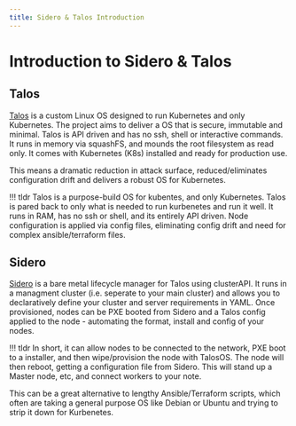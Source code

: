 ```yaml
---
title: Sidero & Talos Introduction
---
```

# Introduction to Sidero & Talos

## Talos

[Talos](https://talos.dev) is a custom Linux OS designed to run Kubernetes and only Kubernetes.  The project aims to deliver a OS that is secure, immutable and minimal.  Talos is API driven and has no ssh, shell or interactive commands. It runs in memory via squashFS, and mounds the root filesystem as read only. It comes with Kubernetes (K8s) installed and ready for production use.

This means a dramatic reduction in attack surface, reduced/eliminates configuration drift and delivers a robust OS for Kubernetes.

!!! tldr
    Talos is a purpose-build OS for kubentes, and only Kubernetes.  Talos is pared back to only what is needed to run kurbenetes and run it well.  It runs in RAM, has no ssh or shell, and its entirely API driven.  Node configuration is applied via config files, eliminating config drift and need for complex ansible/terraform files.

## Sidero
[Sidero](https://sidero.dev) is a bare metal lifecycle manager for Talos using clusterAPI.  It runs in a managment cluster (i.e. seperate to your main cluster) and allows you to declaratively define your cluster and server requirements in YAML.  Once provisioned, nodes can be PXE booted from Sidero and a Talos config applied to the node - automating the format, install and config of your nodes.

!!! tldr
    In short, it can allow nodes to be connected to the network, PXE boot to a installer, and then wipe/provision the node with TalosOS.  The node will then reboot, getting a configuration file from Sidero.  This will stand up a Master node, etc, and connect workers to your note.

This can be a great alternative to lengthy Ansible/Terraform scripts, which often are taking a general purpose OS like Debian or Ubuntu and trying to strip it down for Kurbenetes.
